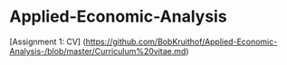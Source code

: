 # Applied-Economic-Analysis


[Assignment 1: CV] (https://github.com/BobKruithof/Applied-Economic-Analysis-/blob/master/Curriculum%20vitae.md)

